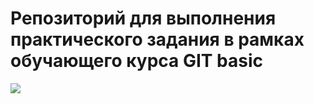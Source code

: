 # Репозиторий для выполнения практического задания в рамках обучающего курса GIT basic
![](https://i.morioh.com/200725/a3b67a46.webp)